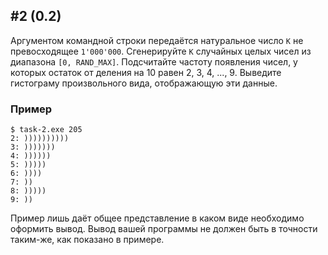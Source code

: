 ## #2 (0.2)

Аргументом командной строки передаётся натуральное число `K` не превосходящее `1'000'000`. Сгенерируйте `K` случайных целых чисел из диапазона `[0, RAND_MAX]`. Подсчитайте частоту появления чисел, у которых остаток от деления на 10  равен 2, 3, 4, ..., 9. Выведите гистограму произвольного вида, отображающую эти данные.

### Пример

```
$ task-2.exe 205
2: ))))))))))
3: )))))))
4: ))))))
5: )))))
6: ))))
7: ))
8: )))))
9: ))
```

Пример лишь даёт общее представление в каком виде необходимо оформить вывод. Вывод вашей программы не должен быть в точности таким-же, как показано в примере.